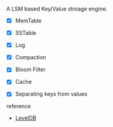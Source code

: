 

A LSM based Key/Value stroage engine.

- [x] MemTable
- [x] SSTable
- [x] Log
- [x] Compaction
- [x] Bloom Filter
- [x] Cache
- [x] Separating keys from values 


reference
- [LevelDB](https://github.com/google/leveldb)
